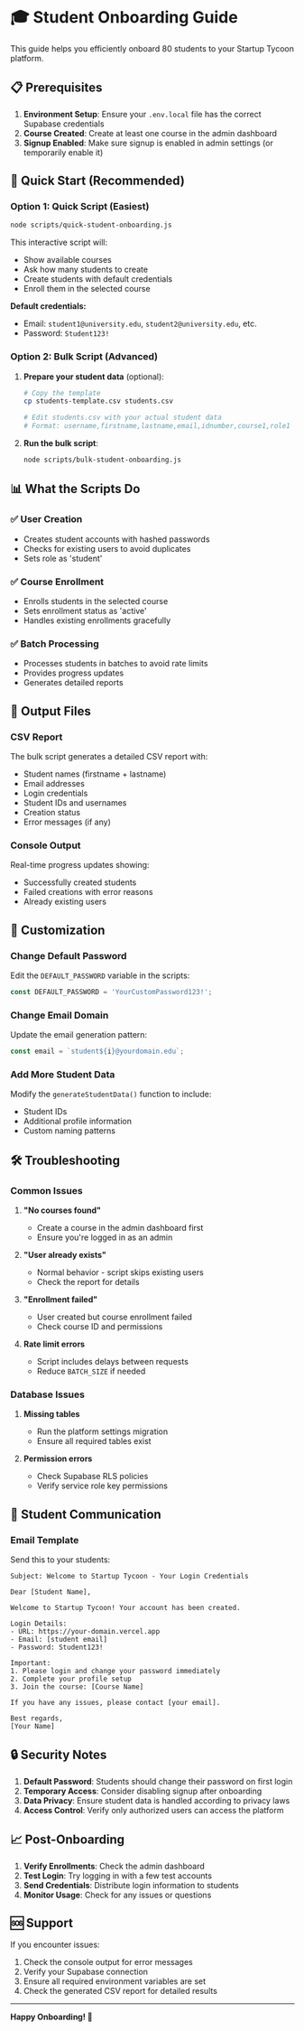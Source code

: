 # 🎓 Student Onboarding Guide

This guide helps you efficiently onboard 80 students to your Startup Tycoon platform.

## 📋 Prerequisites

1. **Environment Setup**: Ensure your `.env.local` file has the correct Supabase credentials
2. **Course Created**: Create at least one course in the admin dashboard
3. **Signup Enabled**: Make sure signup is enabled in admin settings (or temporarily enable it)

## 🚀 Quick Start (Recommended)

### Option 1: Quick Script (Easiest)

```bash
node scripts/quick-student-onboarding.js
```

This interactive script will:
- Show available courses
- Ask how many students to create
- Create students with default credentials
- Enroll them in the selected course

**Default credentials:**
- Email: `student1@university.edu`, `student2@university.edu`, etc.
- Password: `Student123!`

### Option 2: Bulk Script (Advanced)

1. **Prepare your student data** (optional):
   ```bash
   # Copy the template
   cp students-template.csv students.csv
   
   # Edit students.csv with your actual student data
   # Format: username,firstname,lastname,email,idnumber,course1,role1
   ```

2. **Run the bulk script**:
   ```bash
   node scripts/bulk-student-onboarding.js
   ```

## 📊 What the Scripts Do

### ✅ User Creation
- Creates student accounts with hashed passwords
- Checks for existing users to avoid duplicates
- Sets role as 'student'

### ✅ Course Enrollment
- Enrolls students in the selected course
- Sets enrollment status as 'active'
- Handles existing enrollments gracefully

### ✅ Batch Processing
- Processes students in batches to avoid rate limits
- Provides progress updates
- Generates detailed reports

## 📁 Output Files

### CSV Report
The bulk script generates a detailed CSV report with:
- Student names (firstname + lastname)
- Email addresses
- Login credentials
- Student IDs and usernames
- Creation status
- Error messages (if any)

### Console Output
Real-time progress updates showing:
- Successfully created students
- Failed creations with error reasons
- Already existing users

## 🔧 Customization

### Change Default Password
Edit the `DEFAULT_PASSWORD` variable in the scripts:
```javascript
const DEFAULT_PASSWORD = 'YourCustomPassword123!';
```

### Change Email Domain
Update the email generation pattern:
```javascript
const email = `student${i}@yourdomain.edu`;
```

### Add More Student Data
Modify the `generateStudentData()` function to include:
- Student IDs
- Additional profile information
- Custom naming patterns

## 🛠️ Troubleshooting

### Common Issues

1. **"No courses found"**
   - Create a course in the admin dashboard first
   - Ensure you're logged in as an admin

2. **"User already exists"**
   - Normal behavior - script skips existing users
   - Check the report for details

3. **"Enrollment failed"**
   - User created but course enrollment failed
   - Check course ID and permissions

4. **Rate limit errors**
   - Script includes delays between requests
   - Reduce `BATCH_SIZE` if needed

### Database Issues

1. **Missing tables**
   - Run the platform settings migration
   - Ensure all required tables exist

2. **Permission errors**
   - Check Supabase RLS policies
   - Verify service role key permissions

## 📧 Student Communication

### Email Template
Send this to your students:

```
Subject: Welcome to Startup Tycoon - Your Login Credentials

Dear [Student Name],

Welcome to Startup Tycoon! Your account has been created.

Login Details:
- URL: https://your-domain.vercel.app
- Email: [student email]
- Password: Student123!

Important:
1. Please login and change your password immediately
2. Complete your profile setup
3. Join the course: [Course Name]

If you have any issues, please contact [your email].

Best regards,
[Your Name]
```

## 🔒 Security Notes

1. **Default Password**: Students should change their password on first login
2. **Temporary Access**: Consider disabling signup after onboarding
3. **Data Privacy**: Ensure student data is handled according to privacy laws
4. **Access Control**: Verify only authorized users can access the platform

## 📈 Post-Onboarding

1. **Verify Enrollments**: Check the admin dashboard
2. **Test Login**: Try logging in with a few test accounts
3. **Send Credentials**: Distribute login information to students
4. **Monitor Usage**: Check for any issues or questions

## 🆘 Support

If you encounter issues:
1. Check the console output for error messages
2. Verify your Supabase connection
3. Ensure all required environment variables are set
4. Check the generated CSV report for detailed results

---

**Happy Onboarding! 🎉**
